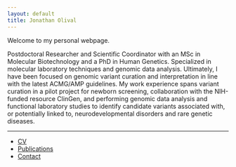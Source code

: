 ```yaml
---
layout: default
title: Jonathan Olival
---
```


Welcome to my personal webpage.

Postdoctoral Researcher and Scientific Coordinator with an MSc in Molecular Biotechnology and a PhD in Human Genetics. Specialized in molecular laboratory techniques and genomic data analysis. Ultimately, I have been focused on genomic variant curation and interpretation in line with the latest ACMG/AMP guidelines. My work experience spans variant curation in a pilot project for newborn screening, collaboration with the NIH-funded resource ClinGen, and performing genomic data analysis and functional laboratory studies to identify candidate variants associated with, or potentially linked to, neurodevelopmental disorders and rare genetic diseases.

---

- [CV](cv.md)
- [Publications](publications.md)
- [Contact](contact.md)
<link rel="stylesheet" href="/assets/css/style.css">

